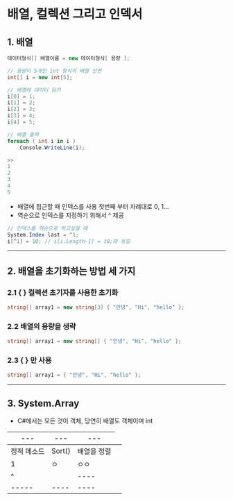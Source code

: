 # 배열, 컬렉션 그리고 인덱서
## 1. 배열
```cs
데이터형식[] 배열이름 = new 데이터형식[ 용량 ]; 

// 용량이 5개인 int 형식의 배열 선언
int[] i = new int[5];

// 배열에 데이터 담기
i[0] = 1;
i[1] = 2;
i[2] = 3;
i[3] = 4;
i[4] = 5;

// 배열 출력 
foreach ( int i in i )
    Console.WriteLine(i);

>> 
1
2
3
4
5
```
- 배열에 접근할 때 인덱스를 사용 첫번째 부터 차례대로 0, 1...
- 역순으로 인덱스를 지정하기 위해서 ^ 제공 
```cs
// 인덱스를 역순으로 하고싶을 때 
System.Index last = ^1;
i[^1] = 10; // i[i.Length-1] = 10;와 동일
```
---
## 2. 배열을 초기화하는 방법 세 가지
### 2.1 { } 컬렉션 초기자를 사용한 초기화 
```cs 
string[] array1 = new string[3] { "안녕", "Hi", "hello" };
```
### 2.2 배열의 용량을 생략 
```cs 
string[] array1 = new string[] { "안녕", "Hi", "hello" };
```
### 2.3 { } 만 사용 
```cs 
string[] array1 = { "안녕", "Hi", "hello" };
```
---
## 3. System.Array
- C#에서는 모든 것이 객체, 당연히 배열도 객체이며 int

|---|---|---|
|---|---|---|
|정적 메소드|Sort()|배열을 정렬|
|1<td rowsapn="2"> ㅇ </td>|ㅇㅇ|
| ^  ||----|
|-----|----|----